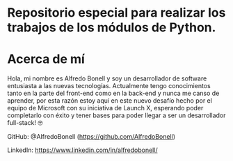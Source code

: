 # Repositorio especial para realizar los trabajos de los módulos de Python.

# Acerca de mí

Hola, mi nombre es Alfredo Bonell y soy un desarrollador de software entusiasta a las nuevas tecnologías. Actualmente tengo conocimientos tanto en la parte del front-end como en la back-end y nunca me canso de aprender, por esta razón estoy aquí en este nuevo desafío hecho por el equipo de Microsoft con su iniciativa de Launch X, esperando poder completarlo con éxito y tener bases para poder llegar a ser un desarrollador full-stack! 🤓

GitHub: @AlfredoBonell (https://github.com/AlfredoBonell)

LinkedIn: https://www.linkedin.com/in/alfredobonell/